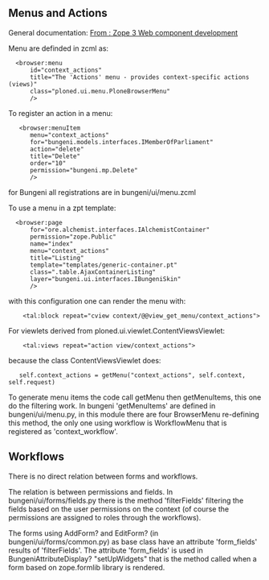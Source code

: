 

## Menus and Actions ##

General documentation: [From : Zope 3 Web component development](http://books.google.co.uk/books?id=RT7EiQ5ISI4C&pg=PA242)

Menu are definded in zcml as:

```
  <browser:menu
      id="context_actions"
      title="The 'Actions' menu - provides context-specific actions (views)"
      class="ploned.ui.menu.PloneBrowserMenu"
      />
```
To register an action in a menu:
```
   <browser:menuItem
      menu="context_actions"
      for="bungeni.models.interfaces.IMemberOfParliament"
      action="delete"
      title="Delete"
      order="10"
      permission="bungeni.mp.Delete"
      />
```

for Bungeni all registrations are in bungeni/ui/menu.zcml

To use a menu in a zpt template:

```
  <browser:page
      for="ore.alchemist.interfaces.IAlchemistContainer"
      permission="zope.Public"
      name="index"
      menu="context_actions"
      title="Listing"
      template="templates/generic-container.pt"
      class=".table.AjaxContainerListing"
      layer="bungeni.ui.interfaces.IBungeniSkin"
      />
```

with this configuration one can render the menu with:

```
    <tal:block repeat="cview context/@@view_get_menu/context_actions">
```

For viewlets derived from ploned.ui.viewlet.ContentViewsViewlet:

```
    <tal:views repeat="action view/context_actions">
```

because the class ContentViewsViewlet does:
```
   self.context_actions = getMenu("context_actions", self.context, self.request)
```


To generate menu items the code call getMenu then getMenuItems, this one do the
filtering work. In bungeni 'getMenuItems' are defined in bungeni/ui/menu.py, in
this module there are four BrowserMenu re-defining this method, the only one
using workflow is WorkflowMenu that is registered as 'context\_workflow'.


## Workflows ##

There is no direct relation between forms and workflows.

The relation is between permissions and fields. In bungeni/ui/forms/fields.py there is the method 'filterFields' filtering the fields based on the user permissions on the context (of course the permissions are assigned to roles through the workflows).

The forms using AddForm? and EditForm? (in bungeni/ui/forms/common.py) as base class have an attribute 'form\_fields' results of 'filterFields'. The attribute 'form\_fields' is used in BungeniAttributeDisplay? "setUpWidgets" that is the method called when a form based on zope.formlib library is rendered.